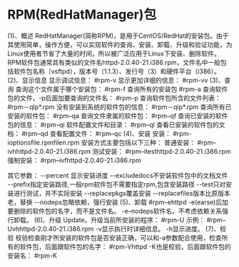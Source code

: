 # RPM(RedHatManager)包
(1)、概述
	RedHatManager(简称RPM)，是用于CentOS/RedHat的安装包。由于其使用简单，操作方便，可以实现软件的查询、安装、卸载、升级和验证功能，为Linux使用者节省了大量的时间，所以被广泛应用于Linux下安装、删除软件。
	RPM软件包通常具有类似的文件名httpd-2.0.40-21.i386.rpm，文件名中一般包括软件包名称（vsftpd），版本号（1.1.3）、发行号（3）和硬件平台（i386）。
(2)、显示信息
显示调试信息：
#rpm-v
显示更加详细的信息：
#rpm-vv
(3)、查询
查询这个文件属于哪个安装包：
#rpm-f
查询所有的安装包
#rpm-a
查询软件包的文件，-p后面加要查询的文件名：
#rpm-p
查询软件包所含的文件列表：
#rpm－qlp*.rpm
没有安装到系统的软件包的信息：
#rpm－qip*.rpm
查询所有已安装的软件包：
#rpm–qa
查询文件隶属的软件包：
#rpm–qf
查询已安装的软件包的信息：
#rpm–qi
软件配置文件和目录：
#rpm–ql
查看已安装的软件包的文档：
#rpm–qd
查看配置文件：
#rpm–qc
(4)、安装
安装：
#rpm-ioptionsfile.rpmfilen.rpm
安装方式主要包括以下三种：
普通安装：
#rpm–ivhhttpd-2.0.40-21.i386.rpm
测试安装：
#rpm–itesthttpd-2.0.40-21.i386.rpm
强制安装：
#rpm–ivfhttpd-2.0.40-21.i386.rpm

其它参数：
--percent	显示安装进度
--excludedocs不安装软件包中的文档文件
--prefix指定安装路径,一般rpm软件包不需要指定rpm,包含安装路径
--test只对安装进行测试，并不实际安装
--replacepkgs覆盖安装
--replacefiles版本比原版本老，替换
--nodeps忽略依赖，强行安装
(5)、卸载
#rpm–ehttpd
-e(earse)后加要删除的软件包的名字，而不是文件名。
-e–nodeps软件名，不考虑依赖关系强行卸载。
(6)、升级
Update，升级当前所安装的程序：
#rpm-U
示例：
#rpm–Uvhhttpd-2.0.40-21.i386.rpm
-v显示执行时详细信息。
-h显示进度。
(7)、校验
	校验检查刚才所安装的软件包是否安装正确，可以和-a参数配合使用，检查所有的软件包，后面跟软件包的名字：
#rpm-Vhttpd
-K也是校验，后面跟软件包的安装名：
#rpm-K

